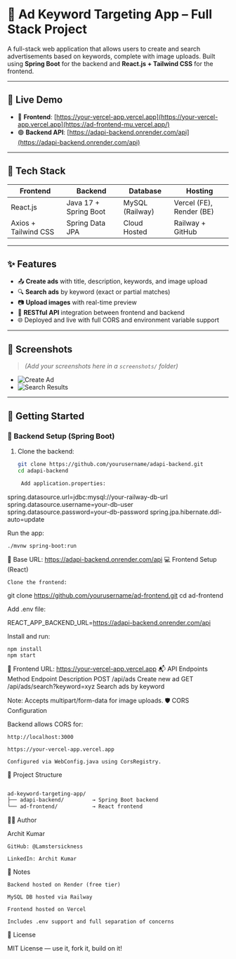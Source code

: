 # 🎯 Ad Keyword Targeting App – Full Stack Project

A full-stack web application that allows users to create and search advertisements based on keywords, complete with image uploads. Built using **Spring Boot** for the backend and **React.js + Tailwind CSS** for the frontend.

---

## 🔗 Live Demo

- 🔵 **Frontend**: [https://your-vercel-app.vercel.app](https://your-vercel-app.vercel.app](https://ad-frontend-mu.vercel.app/)
- 🟢 **Backend API**: [https://adapi-backend.onrender.com/api](https://adapi-backend.onrender.com/api)

---

## 🧰 Tech Stack

| Frontend            | Backend             | Database          | Hosting           |
|---------------------|---------------------|-------------------|-------------------|
| React.js            | Java 17 + Spring Boot | MySQL (Railway)   | Vercel (FE), Render (BE) |
| Axios + Tailwind CSS| Spring Data JPA     | Cloud Hosted      | Railway + GitHub  |

---

## ✨ Features

- 📤 **Create ads** with title, description, keywords, and image upload
- 🔍 **Search ads** by keyword (exact or partial matches)
- 📷 **Upload images** with real-time preview
- 🔗 **RESTful API** integration between frontend and backend
- 🌐 Deployed and live with full CORS and environment variable support

---

## 📸 Screenshots

> _(Add your screenshots here in a `screenshots/` folder)_

- ![Create Ad](screenshots/create-ad.png)
- ![Search Results](screenshots/search-results.png)

---

## 🚀 Getting Started

### 🔧 Backend Setup (Spring Boot)

1. Clone the backend:
   ```bash
   git clone https://github.com/yourusername/adapi-backend.git
   cd adapi-backend

    Add application.properties:

spring.datasource.url=jdbc:mysql://your-railway-db-url
spring.datasource.username=your-db-user
spring.datasource.password=your-db-password
spring.jpa.hibernate.ddl-auto=update

Run the app:

    ./mvnw spring-boot:run

📍 Base URL: https://adapi-backend.onrender.com/api
💻 Frontend Setup (React)

    Clone the frontend:

git clone https://github.com/yourusername/ad-frontend.git
cd ad-frontend

Add .env file:

REACT_APP_BACKEND_URL=https://adapi-backend.onrender.com/api

Install and run:

    npm install
    npm start

📍 Frontend URL: https://your-vercel-app.vercel.app
📬 API Endpoints
Method	Endpoint	Description
POST	/api/ads	Create new ad
GET	/api/ads/search?keyword=xyz	Search ads by keyword

Note: Accepts multipart/form-data for image uploads.
🛡️ CORS Configuration

Backend allows CORS for:

    http://localhost:3000

    https://your-vercel-app.vercel.app

    Configured via WebConfig.java using CorsRegistry.

🧠 Project Structure
```bash

ad-keyword-targeting-app/
├── adapi-backend/         → Spring Boot backend
└── ad-frontend/           → React frontend
```
🧑‍💻 Author

Archit Kumar

    GitHub: @Lamstersickness

    LinkedIn: Archit Kumar

📌 Notes

    Backend hosted on Render (free tier)

    MySQL DB hosted via Railway

    Frontend hosted on Vercel

    Includes .env support and full separation of concerns

📄 License

MIT License — use it, fork it, build on it!
